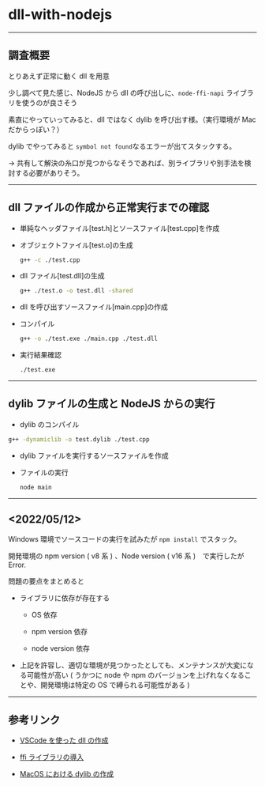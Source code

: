 # dll-with-nodejs

---

## 調査概要

とりあえず正常に動く dll を用意

少し調べて見た感じ、NodeJS から dll の呼び出しに、`node-ffi-napi` ライブラリを使うのが良さそう

素直にやっていってみると、dll ではなく dylib を呼び出す様。（実行環境が Mac だからっぽい？）

dylib でやってみると `symbol not found`なるエラーが出てスタックする。

\-> 共有して解決の糸口が見つからなそうであれば、別ライブラリや別手法を検討する必要がありそう。

---

## dll ファイルの作成から正常実行までの確認

- 単純なヘッダファイル\[test.h]とソースファイル\[test.cpp]を作成

- オブジェクトファイル\[test.o]の生成

  ```bash
  g++ -c ./test.cpp
  ```

- dll ファイル\[test.dll]の生成

  ```bash
  g++ ./test.o -o test.dll -shared
  ```

- dll を呼び出すソースファイル\[main.cpp]の作成

- コンパイル

  ```bash
  g++ -o ./test.exe ./main.cpp ./test.dll
  ```

- 実行結果確認

  ```bash
  ./test.exe
  ```

---

## dylib ファイルの生成と NodeJS からの実行

- dylib のコンパイル

```bash
g++ -dynamiclib -o test.dylib ./test.cpp
```

- dylib ファイルを実行するソースファイルを作成

- ファイルの実行

  ```bash
  node main
  ```

---

## <2022/05/12>

Windows 環境でソースコードの実行を試みたが `npm install` でスタック。

開発環境の npm version ( v8 系 ) 、Node version ( v16 系 )　で実行したが Error.

問題の要点をまとめると

- ライブラリに依存が存在する

  - OS 依存

  - npm version 依存

  - node version 依存

- 上記を許容し、適切な環境が見つかったとしても、メンテナンスが大変になる可能性が高い
  ( うかつに node や npm のバージョンを上げれなくなることや、開発環境は特定の OS で縛られる可能性がある )

---

## 参考リンク

- [VSCode を使った dll の作成](http://www.toshioblog.com/archives/26678460.html)

- [ffi ライブラリの導入](https://usagi.hatenablog.jp/entry/2020/03/18/191928)

- [MacOS における dylib の作成](https://blog.katty.in/4346#toc1)
